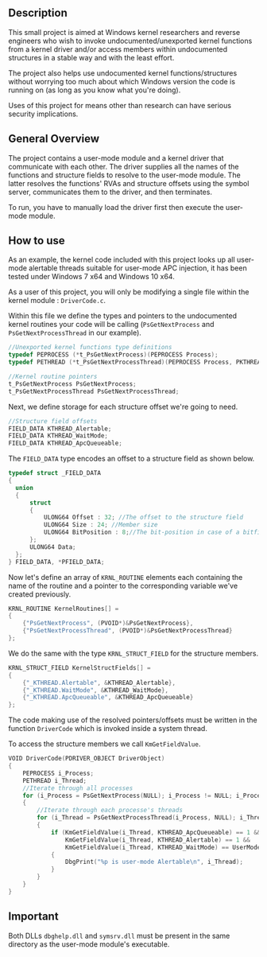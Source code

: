 ## Description
This small project is aimed at Windows kernel researchers and reverse engineers who wish to invoke undocumented/unexported kernel functions from a kernel driver and/or access members within undocumented structures in a stable way and with the least effort.

The project also helps use undocumented kernel functions/structures without worrying too much about which Windows version the code is running on (as long as you know what you're doing).

Uses of this project for means other than research can have serious security implications.

## General Overview

The project contains a user-mode module and a kernel driver that communicate with each other. The driver supplies all the names of the functions and structure fields to resolve to the user-mode module. The latter resolves the functions' RVAs and structure offsets using the symbol server, communicates them to the driver, and then terminates.

To run, you have to manually load the driver first then execute the user-mode module.

## How to use

As an example, the kernel code included with this project looks up all user-mode alertable threads suitable for user-mode APC injection, it has been tested under Windows 7 x64 and Windows 10 x64.

As a user of this project, you will only be modifying a single file within the kernel module : `DriverCode.c`. 

Within this file we define the types and pointers to the undocumented kernel routines your code will be calling (`PsGetNextProcess` and `PsGetNextProcessThread` in our example).

```C
//Unexported kernel functions type definitions
typedef PEPROCESS (*t_PsGetNextProcess)(PEPROCESS Process);
typedef PETHREAD (*t_PsGetNextProcessThread)(PEPROCESS Process, PKTHREAD Thread);

//Kernel routine pointers
t_PsGetNextProcess PsGetNextProcess;
t_PsGetNextProcessThread PsGetNextProcessThread;
```

Next, we define storage for each structure offset we're going to need.

```C
//Structure field offsets
FIELD_DATA KTHREAD_Alertable;
FIELD_DATA KTHREAD_WaitMode;
FIELD_DATA KTHREAD_ApcQueueable;
```
The `FIELD_DATA` type encodes an offset to a structure field as shown below.

```C
typedef struct _FIELD_DATA
{
  union
  {
	  struct
	  {
		  ULONG64 Offset : 32; //The offset to the structure field
		  ULONG64 Size : 24; //Member size
		  ULONG64 BitPosition : 8;//The bit-position in case of a bitfield
	  };
	  ULONG64 Data;
  };
} FIELD_DATA, *PFIELD_DATA;
```

Now let's define an array of `KRNL_ROUTINE` elements each containing the name of the routine and a pointer to the corresponding variable we've created previously.

```C
KRNL_ROUTINE KernelRoutines[] =
{
	{"PsGetNextProcess", (PVOID*)&PsGetNextProcess},
	{"PsGetNextProcessThread", (PVOID*)&PsGetNextProcessThread}
};
```

We do the same with the type `KRNL_STRUCT_FIELD` for the structure members.

```C
KRNL_STRUCT_FIELD KernelStructFields[] =
{
	{"_KTHREAD.Alertable", &KTHREAD_Alertable},
	{"_KTHREAD.WaitMode", &KTHREAD_WaitMode},
	{"_KTHREAD.ApcQueueable", &KTHREAD_ApcQueueable}
};
```

The code making use of the resolved pointers/offsets must be written in the function `DriverCode` which is invoked inside a system thread.

To access the structure members we call `KmGetFieldValue`.

```C
VOID DriverCode(PDRIVER_OBJECT DriverObject)
{
	PEPROCESS i_Process;
	PETHREAD i_Thread;
	//Iterate through all processes
	for (i_Process = PsGetNextProcess(NULL); i_Process != NULL; i_Process = PsGetNextProcess(i_Process))
	{
		//Iterate through each processe's threads
		for (i_Thread = PsGetNextProcessThread(i_Process, NULL); i_Thread != NULL; i_Thread = PsGetNextProcessThread(i_Process, i_Thread))
		{
			if (KmGetFieldValue(i_Thread, KTHREAD_ApcQueueable) == 1 &&
				KmGetFieldValue(i_Thread, KTHREAD_Alertable) == 1 &&
				KmGetFieldValue(i_Thread, KTHREAD_WaitMode) == UserMode)
			{
				DbgPrint("%p is user-mode Alertable\n", i_Thread);
			}
		}
	}
}
```

## Important
Both DLLs `dbghelp.dll` and `symsrv.dll` must be present in the same directory as the user-mode module's executable.

